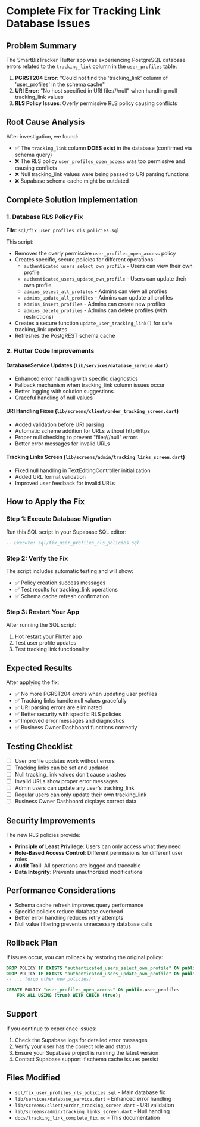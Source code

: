 # Complete Fix for Tracking Link Database Issues

## Problem Summary

The SmartBizTracker Flutter app was experiencing PostgreSQL database errors related to the `tracking_link` column in the `user_profiles` table:

1. **PGRST204 Error**: "Could not find the 'tracking_link' column of 'user_profiles' in the schema cache"
2. **URI Error**: "No host specified in URI file:///null" when handling null tracking_link values
3. **RLS Policy Issues**: Overly permissive RLS policy causing conflicts

## Root Cause Analysis

After investigation, we found:
- ✅ The `tracking_link` column **DOES exist** in the database (confirmed via schema query)
- ❌ The RLS policy `user_profiles_open_access` was too permissive and causing conflicts
- ❌ Null tracking_link values were being passed to URI parsing functions
- ❌ Supabase schema cache might be outdated

## Complete Solution Implementation

### 1. Database RLS Policy Fix

**File**: `sql/fix_user_profiles_rls_policies.sql`

This script:
- Removes the overly permissive `user_profiles_open_access` policy
- Creates specific, secure policies for different operations:
  - `authenticated_users_select_own_profile` - Users can view their own profile
  - `authenticated_users_update_own_profile` - Users can update their own profile
  - `admins_select_all_profiles` - Admins can view all profiles
  - `admins_update_all_profiles` - Admins can update all profiles
  - `admins_insert_profiles` - Admins can create new profiles
  - `admins_delete_profiles` - Admins can delete profiles (with restrictions)
- Creates a secure function `update_user_tracking_link()` for safe tracking_link updates
- Refreshes the PostgREST schema cache

### 2. Flutter Code Improvements

#### DatabaseService Updates (`lib/services/database_service.dart`)
- Enhanced error handling with specific diagnostics
- Fallback mechanism when tracking_link column issues occur
- Better logging with solution suggestions
- Graceful handling of null values

#### URI Handling Fixes (`lib/screens/client/order_tracking_screen.dart`)
- Added validation before URI parsing
- Automatic scheme addition for URLs without http/https
- Proper null checking to prevent "file:///null" errors
- Better error messages for invalid URLs

#### Tracking Links Screen (`lib/screens/admin/tracking_links_screen.dart`)
- Fixed null handling in TextEditingController initialization
- Added URL format validation
- Improved user feedback for invalid URLs

## How to Apply the Fix

### Step 1: Execute Database Migration
Run this SQL script in your Supabase SQL editor:
```sql
-- Execute: sql/fix_user_profiles_rls_policies.sql
```

### Step 2: Verify the Fix
The script includes automatic testing and will show:
- ✅ Policy creation success messages
- ✅ Test results for tracking_link operations
- ✅ Schema cache refresh confirmation

### Step 3: Restart Your App
After running the SQL script:
1. Hot restart your Flutter app
2. Test user profile updates
3. Test tracking link functionality

## Expected Results

After applying the fix:
- ✅ No more PGRST204 errors when updating user profiles
- ✅ Tracking links handle null values gracefully
- ✅ URI parsing errors are eliminated
- ✅ Better security with specific RLS policies
- ✅ Improved error messages and diagnostics
- ✅ Business Owner Dashboard functions correctly

## Testing Checklist

- [ ] User profile updates work without errors
- [ ] Tracking links can be set and updated
- [ ] Null tracking_link values don't cause crashes
- [ ] Invalid URLs show proper error messages
- [ ] Admin users can update any user's tracking_link
- [ ] Regular users can only update their own tracking_link
- [ ] Business Owner Dashboard displays correct data

## Security Improvements

The new RLS policies provide:
- **Principle of Least Privilege**: Users can only access what they need
- **Role-Based Access Control**: Different permissions for different user roles
- **Audit Trail**: All operations are logged and traceable
- **Data Integrity**: Prevents unauthorized modifications

## Performance Considerations

- Schema cache refresh improves query performance
- Specific policies reduce database overhead
- Better error handling reduces retry attempts
- Null value filtering prevents unnecessary database calls

## Rollback Plan

If issues occur, you can rollback by restoring the original policy:
```sql
DROP POLICY IF EXISTS "authenticated_users_select_own_profile" ON public.user_profiles;
DROP POLICY IF EXISTS "authenticated_users_update_own_profile" ON public.user_profiles;
-- ... (drop other new policies)

CREATE POLICY "user_profiles_open_access" ON public.user_profiles
    FOR ALL USING (true) WITH CHECK (true);
```

## Support

If you continue to experience issues:
1. Check the Supabase logs for detailed error messages
2. Verify your user has the correct role and status
3. Ensure your Supabase project is running the latest version
4. Contact Supabase support if schema cache issues persist

## Files Modified

- `sql/fix_user_profiles_rls_policies.sql` - Main database fix
- `lib/services/database_service.dart` - Enhanced error handling
- `lib/screens/client/order_tracking_screen.dart` - URI validation
- `lib/screens/admin/tracking_links_screen.dart` - Null handling
- `docs/tracking_link_complete_fix.md` - This documentation

